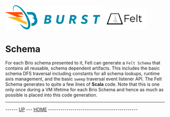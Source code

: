 ![Burst](../../documentation/burst_h_small.png "") ![](./felt_small.png "")
--

# Schema
For each Brio schema presented to it, Felt can generate a ``Felt Schema`` that contains
all reusable, schema dependent artifacts. This includes the basic schema DFS traversal including
constants for all schema lookups, runtime axis management, and the basic ``sweep`` traversal event listener
API. The Felt Schema generates to quite a few lines of __Scala__ code. Note that this is one only once during
a VM lifetime for each Brio Schema and hence as much as possible is placed into this code generation.


---
------ [UP](../readme.md) ---  [HOME](../../readme.md) --------------------------------------------
